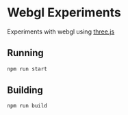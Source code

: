 # Webgl Experiments

Experiments with webgl using [three.js](https://github.com/mrdoob/three.js/)

## Running

```bash
npm run start
```

## Building

```bash
npm run build
```
